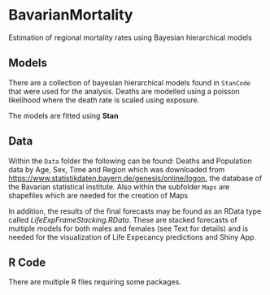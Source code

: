 # BavarianMortality
Estimation of regional mortality rates using Bayesian hierarchical models

## Models 
There are a collection of bayesian hierarchical models found in `StanCode` that were used for the analysis. 
Deaths are modelled using a poisson likelihood where the death rate is scaled using exposure. 

The models are fitted using **Stan** 

## Data 
Within the `Data` folder the following can be found: Deaths and Population data by Age, Sex, Time and Region which was downloaded from <https://www.statistikdaten.bayern.de/genesis/online/logon.> the database of the Bavarian statistical institute. 
Also within the subfolder `Maps` are shapefiles which are needed for the creation of Maps

In addition, the results of the final forecasts may be found as an RData type called *LifeExpFrameStacking.RData*. These are stacked forecasts of multiple models for both males and females (see Text for details) and is needed for the visualization of Life Expecancy predictions and Shiny App.  

## R Code

There are multiple R files requiring some packages. 
